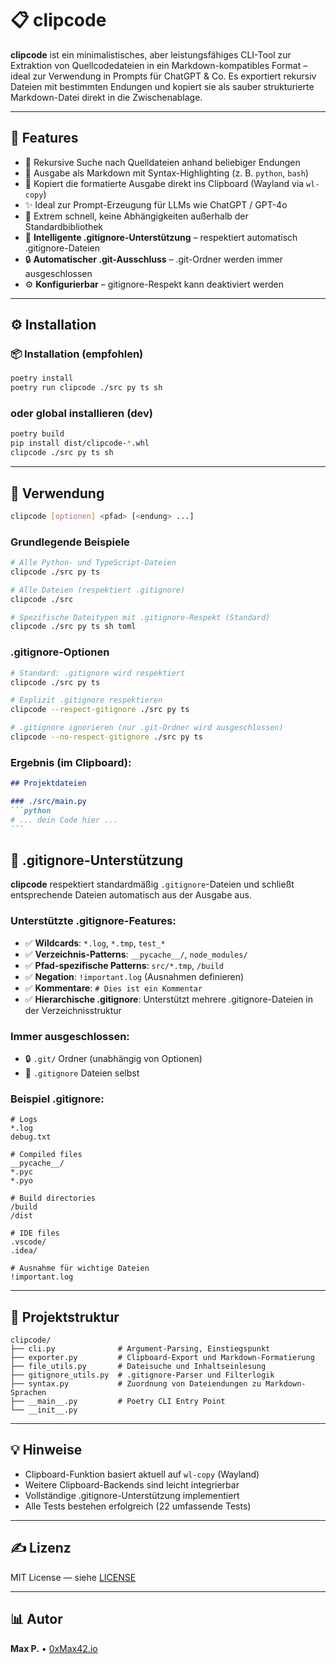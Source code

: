 # 📋 clipcode

**clipcode** ist ein minimalistisches, aber leistungsfähiges CLI-Tool zur Extraktion von Quellcodedateien in ein Markdown-kompatibles Format – ideal zur Verwendung in Prompts für ChatGPT & Co.
Es exportiert rekursiv Dateien mit bestimmten Endungen und kopiert sie als sauber strukturierte Markdown-Datei direkt in die Zwischenablage.

---

## 🚀 Features

* 🔎 Rekursive Suche nach Quelldateien anhand beliebiger Endungen
* 📃 Ausgabe als Markdown mit Syntax-Highlighting (z. B. `python`, `bash`)
* 🔹 Kopiert die formatierte Ausgabe direkt ins Clipboard (Wayland via `wl-copy`)
* ✨ Ideal zur Prompt-Erzeugung für LLMs wie ChatGPT / GPT-4o
* 🚀 Extrem schnell, keine Abhängigkeiten außerhalb der Standardbibliothek
* 🚫 **Intelligente .gitignore-Unterstützung** – respektiert automatisch .gitignore-Dateien
* 🔒 **Automatischer .git-Ausschluss** – .git-Ordner werden immer ausgeschlossen
* ⚙️ **Konfigurierbar** – gitignore-Respekt kann deaktiviert werden

---

## ⚙️ Installation

### 📦 Installation (empfohlen)

```bash
poetry install
poetry run clipcode ./src py ts sh
```

### oder global installieren (dev)

```bash
poetry build
pip install dist/clipcode-*.whl
clipcode ./src py ts sh
```

---

## 🔀 Verwendung

```bash
clipcode [optionen] <pfad> [<endung> ...]
```

### Grundlegende Beispiele

```bash
# Alle Python- und TypeScript-Dateien
clipcode ./src py ts

# Alle Dateien (respektiert .gitignore)
clipcode ./src

# Spezifische Dateitypen mit .gitignore-Respekt (Standard)
clipcode ./src py ts sh toml
```

### .gitignore-Optionen

```bash
# Standard: .gitignore wird respektiert
clipcode ./src py ts

# Explizit .gitignore respektieren
clipcode --respect-gitignore ./src py ts

# .gitignore ignorieren (nur .git-Ordner wird ausgeschlossen)
clipcode --no-respect-gitignore ./src py ts
```

### Ergebnis (im Clipboard):

````markdown
## Projektdateien

### ./src/main.py
```python
# ... dein Code hier ...
```
````

## 🚫 .gitignore-Unterstützung

**clipcode** respektiert standardmäßig `.gitignore`-Dateien und schließt entsprechende Dateien automatisch aus der Ausgabe aus.

### Unterstützte .gitignore-Features:
- ✅ **Wildcards**: `*.log`, `*.tmp`, `test_*`
- ✅ **Verzeichnis-Patterns**: `__pycache__/`, `node_modules/`
- ✅ **Pfad-spezifische Patterns**: `src/*.tmp`, `/build`
- ✅ **Negation**: `!important.log` (Ausnahmen definieren)
- ✅ **Kommentare**: `# Dies ist ein Kommentar`
- ✅ **Hierarchische .gitignore**: Unterstützt mehrere .gitignore-Dateien in der Verzeichnisstruktur

### Immer ausgeschlossen:
- 🔒 `.git/` Ordner (unabhängig von Optionen)
- 📄 `.gitignore` Dateien selbst

### Beispiel .gitignore:
```gitignore
# Logs
*.log
debug.txt

# Compiled files
__pycache__/
*.pyc
*.pyo

# Build directories
/build
/dist

# IDE files
.vscode/
.idea/

# Ausnahme für wichtige Dateien
!important.log
```

---

## 📁 Projektstruktur

```text
clipcode/
├── cli.py              # Argument-Parsing, Einstiegspunkt
├── exporter.py         # Clipboard-Export und Markdown-Formatierung
├── file_utils.py       # Dateisuche und Inhaltseinlesung
├── gitignore_utils.py  # .gitignore-Parser und Filterlogik
├── syntax.py           # Zuordnung von Dateiendungen zu Markdown-Sprachen
├── __main__.py         # Poetry CLI Entry Point
└── __init__.py
```

---

## 💡 Hinweise

* Clipboard-Funktion basiert aktuell auf `wl-copy` (Wayland)
* Weitere Clipboard-Backends sind leicht integrierbar
* Vollständige .gitignore-Unterstützung implementiert
* Alle Tests bestehen erfolgreich (22 umfassende Tests)

---

## ✍️ Lizenz

MIT License — siehe [LICENSE](./LICENSE)

---

## 📊 Autor

**Max P.** • [0xMax42.io](https://0xmax42.io)
